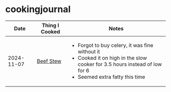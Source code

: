 # cookingjournal

| Date       | Thing I Cooked                            | Notes   |
| ----       | --------------                            | -----   |
| 2024-11-07 | [Beef Stew](recipes.md/#gf-beef-stew)     | <ul><li>Forgot to buy celery, it was fine without it</li><li>Cooked it on high in the slow cooker for 3.5 hours instead of low for 6</li><li>Seemed extra fatty this time</li></ul> |

